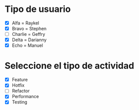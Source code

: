 # Tipo de usuario
- [X] Alfa = Raykel
- [X] Bravo = Stephen 
- [ ] Charlie = Geffry
- [X] Delta = Darianny
- [X] Echo = Manuel

# Seleccione el tipo de actividad
- [X] Feature
- [X] Hotfix
- [ ] Refactor
- [X] Performance
- [X] Testing
